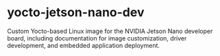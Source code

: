 # yocto-jetson-nano-dev
Custom Yocto-based Linux image for the NVIDIA Jetson Nano developer board, including documentation for image customization, driver development, and embedded application deployment.
